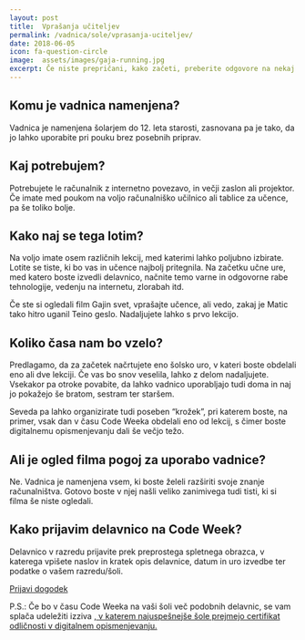 ```yaml
---
layout: post
title:  Vprašanja učiteljev
permalink: /vadnica/sole/vprasanja-uciteljev/
date: 2018-06-05
icon: fa-question-circle
image:  assets/images/gaja-running.jpg
excerpt: Če niste prepričani, kako začeti, preberite odgovore na nekaj pogostih vprašanj o izvedbi delavnice med poukom.
---
```


## Komu je vadnica namenjena?
Vadnica je namenjena šolarjem do 12. leta starosti, zasnovana pa je tako, da jo lahko uporabite pri pouku brez posebnih priprav.
 
## Kaj potrebujem? 
Potrebujete le računalnik z internetno povezavo, in večji zaslon ali projektor. Če imate med poukom na voljo računalniško učilnico ali tablice za učence, pa še toliko bolje.
 
## Kako naj se tega lotim?
Na voljo imate osem različnih lekcij, med katerimi lahko poljubno izbirate. Lotite se tiste, ki bo vas in učence najbolj pritegnila. Na začetku učne ure, med katero boste izvedli delavnico, načnite temo varne in odgovorne rabe tehnologije, vedenju na internetu, zlorabah itd. 
 
Če ste si ogledali film Gajin svet, vprašajte učence, ali vedo, zakaj je Matic tako hitro uganil Teino geslo. Nadaljujete lahko s prvo lekcijo.
 
## Koliko časa nam bo vzelo?
Predlagamo, da za začetek načrtujete eno šolsko uro, v kateri boste obdelali eno ali dve lekciji. Če vas bo snov veselila, lahko z delom nadaljujete. Vsekakor pa otroke povabite, da lahko vadnico uporabljajo tudi doma in naj jo pokažejo še bratom, sestram ter staršem.
 
Seveda pa lahko organizirate tudi poseben “krožek”, pri katerem boste, na primer, vsak dan v času Code Weeka obdelali eno od lekcij, s čimer boste digitalnemu opismenjevanju dali še večjo težo.
 
## Ali je ogled filma pogoj za uporabo vadnice?
Ne. Vadnica je namenjena vsem, ki boste želeli razširiti svoje znanje računalništva. Gotovo boste v njej našli veliko zanimivega tudi tisti, ki si filma še niste ogledali.
 
## Kako prijavim delavnico na Code Week?
Delavnico v razredu prijavite prek preprostega spletnega obrazca, v katerega vpišete naslov in kratek opis delavnice, datum in uro izvedbe ter podatke o vašem razredu/šoli.

<a href="http://events.codeweek.eu/login/?next=/add/" target="_blank" class="btn btn-primary">Prijavi dogodek</a>
 
P.S.: Če bo v času Code Weeka na vaši šoli več podobnih delavnic, se vam splača udeležiti izziva <a href="http://codeweek.eu/codeweek4all/" target="blank">, v katerem najuspešnejše šole prejmejo certifikat odličnosti v digitalnem opismenjevanju.
